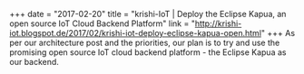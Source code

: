 +++
date = "2017-02-20"
title = "krishi-IoT | Deploy the Eclipse Kapua, an open source IoT Cloud Backend Platform"
link = "http://krishi-iot.blogspot.de/2017/02/krishi-iot-deploy-eclipse-kapua-open.html"
+++
As per our architecture post and the priorities, our plan is to try and use the promising open source IoT cloud backend platform - the Eclipse Kapua as our backend.